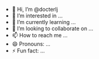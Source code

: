- 👋 Hi, I’m @docterlj
- 👀 I’m interested in ...
- 🌱 I’m currently learning ...
- 💞️ I’m looking to collaborate on ...
- 📫 How to reach me ...
- 😄 Pronouns: ...
- ⚡ Fun fact: ...

<!---
docterlj/docterlj is a ✨ special ✨ repository because its `README.md` (this file) appears on your GitHub profile.
You can click the Preview link to take a look at your changes.
--->
